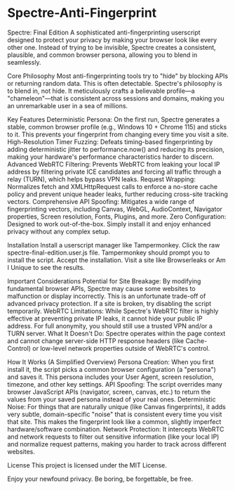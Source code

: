 # Spectre-Anti-Fingerprint
Spectre: Final Edition
A sophisticated anti-fingerprinting userscript designed to protect your privacy by making your browser look like every other one. Instead of trying to be invisible, Spectre creates a consistent, plausible, and common browser persona, allowing you to blend in seamlessly.

Core Philosophy
Most anti-fingerprinting tools try to "hide" by blocking APIs or returning random data. This is often detectable. Spectre's philosophy is to blend in, not hide. It meticulously crafts a believable profile—a "chameleon"—that is consistent across sessions and domains, making you an unremarkable user in a sea of millions.

Key Features
Deterministic Persona: On the first run, Spectre generates a stable, common browser profile (e.g., Windows 10 + Chrome 115) and sticks to it. This prevents your fingerprint from changing every time you visit a site.
High-Resolution Timer Fuzzing: Defeats timing-based fingerprinting by adding deterministic jitter to performance.now() and reducing its precision, making your hardware's performance characteristics harder to discern.
Advanced WebRTC Filtering: Prevents WebRTC from leaking your local IP address by filtering private ICE candidates and forcing all traffic through a relay (TURN), which helps bypass VPN leaks.
Request Wrapping: Normalizes fetch and XMLHttpRequest calls to enforce a no-store cache policy and prevent unique header leaks, further reducing cross-site tracking vectors.
Comprehensive API Spoofing: Mitigates a wide range of fingerprinting vectors, including Canvas, WebGL, AudioContext, Navigator properties, Screen resolution, Fonts, Plugins, and more.
Zero Configuration: Designed to work out-of-the-box. Simply install it and enjoy enhanced privacy without any complex setup.

Installation
Install a userscript manager like Tampermonkey.
Click the raw spectre-final-edition.user.js file.
Tampermonkey should prompt you to install the script. Accept the installation.
Visit a site like Browserleaks or Am I Unique to see the results.

Important Considerations
Potential for Site Breakage: By modifying fundamental browser APIs, Spectre may cause some websites to malfunction or display incorrectly. This is an unfortunate trade-off of advanced privacy protection. If a site is broken, try disabling the script temporarily.
WebRTC Limitations: While Spectre's WebRTC filter is highly effective at preventing private IP leaks, it cannot hide your public IP address. For full anonymity, you should still use a trusted VPN and/or a TURN server.
What It Doesn't Do: Spectre operates within the page context and cannot change server-side HTTP response headers (like Cache-Control) or low-level network properties outside of WebRTC's control.

How It Works (A Simplified Overview)
Persona Creation: When you first install it, the script picks a common browser configuration (a "persona") and saves it. This persona includes your User Agent, screen resolution, timezone, and other key settings.
API Spoofing: The script overrides many browser JavaScript APIs (navigator, screen, canvas, etc.) to return the values from your saved persona instead of your real ones.
Deterministic Noise: For things that are naturally unique (like Canvas fingerprints), it adds very subtle, domain-specific "noise" that is consistent every time you visit that site. This makes the fingerprint look like a common, slightly imperfect hardware/software combination.
Network Protection: It intercepts WebRTC and network requests to filter out sensitive information (like your local IP) and normalize request patterns, making you harder to track across different websites.

License
This project is licensed under the MIT License.

Enjoy your newfound privacy. Be boring, be forgettable, be free.




